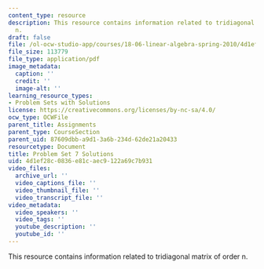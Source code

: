 ```yaml
---
content_type: resource
description: This resource contains information related to tridiagonal matrix of order
  n.
draft: false
file: /ol-ocw-studio-app/courses/18-06-linear-algebra-spring-2010/4d1ef28c0836e81caec9122a69c7b931_MIT18_06S10_pset7_s10_soln.pdf
file_size: 113779
file_type: application/pdf
image_metadata:
  caption: ''
  credit: ''
  image-alt: ''
learning_resource_types:
- Problem Sets with Solutions
license: https://creativecommons.org/licenses/by-nc-sa/4.0/
ocw_type: OCWFile
parent_title: Assignments
parent_type: CourseSection
parent_uid: 87609dbb-a9d1-3a6b-234d-62de21a20433
resourcetype: Document
title: Problem Set 7 Solutions
uid: 4d1ef28c-0836-e81c-aec9-122a69c7b931
video_files:
  archive_url: ''
  video_captions_file: ''
  video_thumbnail_file: ''
  video_transcript_file: ''
video_metadata:
  video_speakers: ''
  video_tags: ''
  youtube_description: ''
  youtube_id: ''
---
```

This resource contains information related to tridiagonal matrix of order n.